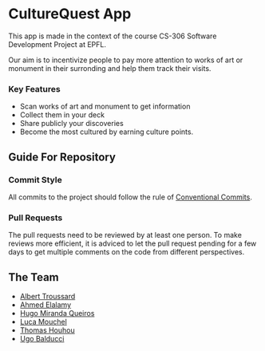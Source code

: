 # CultureQuest App

This app is made in the context of the course CS-306 Software Development Project at EPFL.

Our aim is to incentivize people to pay more attention to works of art or monument in their surronding and help them track their visits.

### Key Features
- Scan works of art and monument to get information
- Collect them in your deck
- Share publicly your discoveries
- Become the most cultured by earning culture points.

## Guide For Repository
### Commit Style
All commits to the project should follow the rule of [Conventional Commits](https://www.conventionalcommits.org/fr/v1.0.0-beta.3/).

### Pull Requests
The pull requests need to be reviewed by at least one person. To make reviews more efficient, it is adviced to let the pull request pending for a few days to get multiple comments on the code from different perspectives.

## The Team
- [Albert Troussard](https://github.com/alberttkt)
- [Ahmed Elalamy](https://github.com/aelalamy42)
- [Hugo Miranda Queiros](https://github.com/hmiranda-queiros)
- [Luca Mouchel](https://github.com/lucamouchel)
- [Thomas Houhou](https://github.com/Th0h0)
- [Ugo Balducci](https://github.com/TheGuyWithoutH)